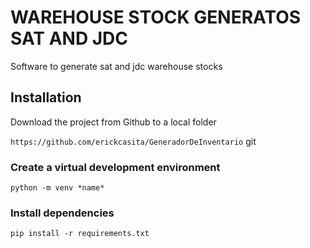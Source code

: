 # WAREHOUSE STOCK GENERATOS SAT AND JDC
Software to generate sat and jdc warehouse stocks
## Installation
Download the project from Github to a local folder

`https://github.com/erickcasita/GeneradorDeInventario`
git
### Create a virtual development environment

`python -m venv *name* `

### Install dependencies

`pip install -r requirements.txt`